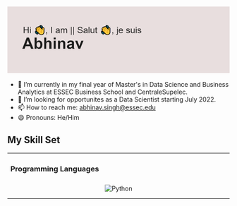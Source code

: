 <img src="https://github.com/AbhinavSingh6295/AbhinavSingh6295/blob/main/download.png">

- 🔭 I’m currently in my final year of Master's in Data Science and Business Analytics at ESSEC Business School and CentraleSupelec.
- 👯 I’m looking for opportunites as a Data Scientist starting July 2022.
- 📫 How to reach me: abhinav.singh@essec.edu
- 😄 Pronouns: He/Him


## My Skill Set  
<table><tr><td valign="top" width="33%">



### Programming Languages  
<div align="center">  
<img style="margin: 10px" src="https://profilinator.rishav.dev/skills-assets/react-original-wordmark.svg" alt="Python" height="50" />  
